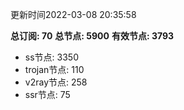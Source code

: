 更新时间2022-03-08 20:35:58

**总订阅: 70**
**总节点: 5900**
**有效节点: 3793**
- ss节点: 3350
- trojan节点: 110
- v2ray节点: 258
- ssr节点: 75
